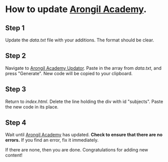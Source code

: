 # How to update [Arongil Academy](arongil.com/academy).

## Step 1

Update the *data.txt* file with your additions. The format should be clear.

## Step 2

Navigate to [Arongil Academy Updator](arongil.com/academy/update). Paste in the array from *data.txt*, and press "Generate". New code will be copied to your clipboard.

## Step 3

Return to *index.html*. Delete the line holding the div with id "subjects". Paste the new code in its place.

## Step 4

Wait until [Arongil Academy](arongil.com/academy) has updated. **Check to ensure that there are no errors.** If you find an error, fix it immediately.

If there are none, then you are done. Congratulations for adding new content!
